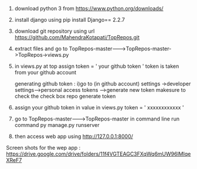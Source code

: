 1)  download python 3 from  https://www.python.org/downloads/
2)  install django using pip install Django== 2.2.7
3)  download git repository using url  https://github.com/MahendraKotapati/TopRepos.git
4)  extract files 
    and go to TopRepos-master--->TopRepos-master->TopRepos->views.py 

5) in views.py at top assign  token = ' your github token '
    token is taken from your github account 

    generating github token :
      i)go to (in github account) settings ->developer settings-->personal access tokens -->generate new token
        makesure to check the check box repo
        generate token
 6) assign your github token in value in views.py 
      token = ' xxxxxxxxxxxx '
7)  go to TopRepos-master--->TopRepos-master in command line 
     run command  py manage.py runserver
8) then access web app using  http://127.0.0.1:8000/

 				

Screen shots for the wep app :
https://drive.google.com/drive/folders/11f4VGTEAGC3FXqWq6mUW96lMIqeXReF7
